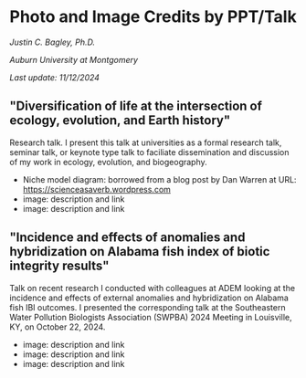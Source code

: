 # Photo and Image Credits by PPT/Talk

_Justin C. Bagley, Ph.D._

_Auburn University at Montgomery_

_Last update: 11/12/2024_

## "Diversification of life at the intersection of ecology, evolution, and Earth history"

Research talk. I present this talk at universities as a formal research talk, seminar talk, or keynote type talk to faciliate dissemination and discussion of my work in ecology, evolution, and biogeography.

 - Niche model diagram: borrowed from a blog post by Dan Warren at URL: https://scienceasaverb.wordpress.com
 - image: description and link
 - image: description and link

## "Incidence and effects of anomalies and hybridization on Alabama fish index of biotic integrity results"

Talk on recent research I conducted with colleagues at ADEM looking at the incidence and effects of external anomalies and hybridization on Alabama fish IBI outcomes. I presented the corresponding talk at the Southeastern Water Pollution Biologists Association (SWPBA) 2024 Meeting in Louisville, KY, on October 22, 2024.

 - image: description and link 
 - image: description and link
 - image: description and link


